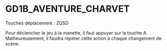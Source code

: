 # GD1B_AVENTURE_CHARVET

Touches déplacement : ZQSD

Pour déclencher le jeu à la manette, il faut appuyer sur la touche A.
Malheureusement, il faudra répéter cette action à chaque changement de scène.
 
